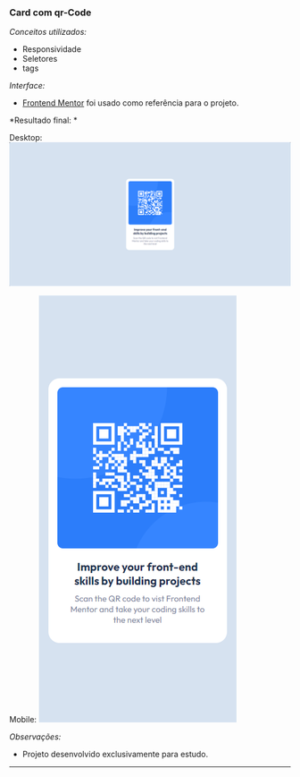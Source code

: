 ### Card com qr-Code

*Conceitos utilizados:*

- Responsividade
- Seletores
- tags

*Interface:*

- <a href="https://www.frontendmentor.io/challenges/qr-code-component-iux_sIO_H">Frontend Mentor</a> foi usado como referência para o projeto.

*Resultado final: *

Desktop:
<img src="./Resultado/desktop.png" alt="desktop-image">

Mobile:
<img src="./Resultado/mobile.png" alt="mobile-img">

*Observações:*

- Projeto desenvolvido exclusivamente para estudo.

---
